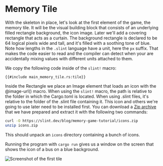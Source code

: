 <!-- Copyright © SixtyFPS GmbH <info@slint.dev> ; SPDX-License-Identifier: MIT -->
# Memory Tile

With the skeleton in place, let's look at the first element of the game, the memory tile. It will be the
visual building block that consists of an underlying filled rectangle background, the icon image. Later we'll add a
covering rectangle that acts as a curtain. The background rectangle is declared to be 64 logical pixels wide and tall,
and it's filled with a soothing tone of blue. Note how lengths in the `.slint` language have a unit, here
the `px` suffix. That makes the code easier to read and the compiler can detect when your are accidentally
mixing values with different units attached to them.

We copy the following code inside of the `slint!` macro:

```slint
{{#include main_memory_tile.rs:tile}}
```

Inside the <span class="hljs-built_in">Rectangle</span> we place an <span class="hljs-built_in">Image</span> element that
loads an icon with the <span class="hljs-built_in">@image-url()</span> macro.
When using the `slint!` macro, the path is relative to the folder in which the Cargo.toml is located.
When using .slint files, it's relative to the folder of the .slint file containing it.
This icon and others we're going to use later need to be installed first. You can download a
[Zip archive](https://slint.dev/blog/memory-game-tutorial/icons.zip) that we have prepared and extract it with the
following two commands:

```sh
curl -O https://slint.dev/blog/memory-game-tutorial/icons.zip
unzip icons.zip
```

This should unpack an `icons` directory containing a bunch of icons.

Running the program with `cargo run` gives us a window on the screen that shows the icon of a bus on a
blue background.

![Screenshot of the first tile](https://slint.dev/blog/memory-game-tutorial/memory-tile.png "Memory Tile Screenshot")
